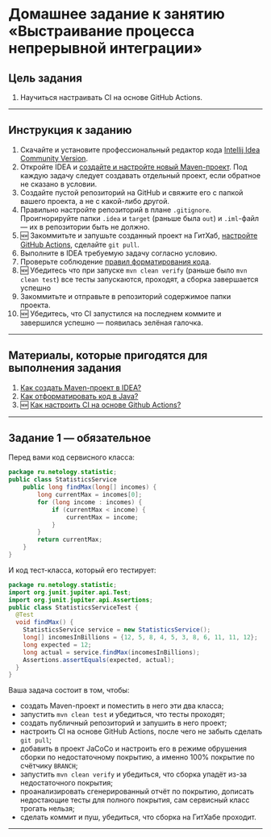 # Домашнее задание к занятию «Выстраивание процесса непрерывной интеграции»

## Цель задания

1. Научиться настраивать CI на основе GitHub Actions.

------

## Инструкция к заданию

1. Скачайте и установите профессиональный редактор кода [Intellij Idea Community Version](https://www.jetbrains.com/idea/download/).
1. Откройте IDEA и [создайте и настройте новый Maven-проект](QA_Maven_Idea_Create.md). Под каждую задачу следует создавать отдельный проект, если обратное не сказано в условии.
2. Создайте пустой репозиторий на GitHub и свяжите его с папкой вашего проекта, а не с какой-либо другой.
3. Правильно настройте репозиторий в плане `.gitignore`. Проигнорируйте папки `.idea` и `target` (раньше была `out`) и `.iml`-файл — их в репозитории быть не должно.
4. :new: Закоммитьте и запушьте созданный проект на ГитХаб, [настройте GitHub Actions](QA_CI.md), сделайте `git pull`.
4. Выполните в IDEA требуемую задачу согласно условию.
5. Проверьте соблюдение [правил форматирования кода](QA_Java_Idea_Format.md).
6. :new: Убедитесь что при запуске `mvn clean verify` (раньше было `mvn clean test`) все тесты запускаются, проходят, а сборка завершается успешно
7. Закоммитьте и отправьте в репозиторий содержимое папки проекта.
8. :new: Убедитесь, что CI запустился на последнем коммите и завершился успешно — появилась зелёная галочка.

------

## Материалы, которые пригодятся для выполнения задания

1. [Как создать Maven-проект в IDEA?](QA_Maven_Idea_Create.md)
1. [Как отформатировать код в Java?](QA_Java_Idea_Format.md)
1. :new: [Как настроить CI на основе Github Actions?](QA_CI.md)

------

## Задание 1 — обязательное

Перед вами код сервисного класса:
```java
package ru.netology.statistic;
public class StatisticsService 
    public long findMax(long[] incomes) {
        long currentMax = incomes[0];
        for (long income : incomes) {
            if (currentMax < income) {
                currentMax = income;
            }
        }
        return currentMax;
    }
}
```

И код тест-класса, который его тестирует:
```java
package ru.netology.statistic;
import org.junit.jupiter.api.Test;
import org.junit.jupiter.api.Assertions;
public class StatisticsServiceTest {
  @Test
  void findMax() {
    StatisticsService service = new StatisticsService();
    long[] incomesInBillions = {12, 5, 8, 4, 5, 3, 8, 6, 11, 11, 12};
    long expected = 12;
    long actual = service.findMax(incomesInBillions);
    Assertions.assertEquals(expected, actual);
  }
}
```

Ваша задача состоит в том, чтобы:
* создать Maven-проект и поместить в него эти два класса;
* запустить `mvn clean test` и убедиться, что тесты проходят;
* создать публичный репозиторий и запушить в него проект;
* настроить CI на основе GitHub Actions, после чего не забыть сделать `git pull`;
* добавить в проект JaCoCo и настроить его в режиме обрушения сборки по недостаточному покрытию, а именно 100% покрытие по счётчику `BRANCH`;
* запустить `mvn clean verify` и убедиться, что сборка упадёт из-за недостаточного покрытия;
* проанализировать сгенерированный отчёт по покрытию, дописать недостающие тесты для полного покрытия, сам сервисный класс трогать нельзя;
* сделать коммит и пуш, убедиться, что сборка на ГитХабе проходит.

------